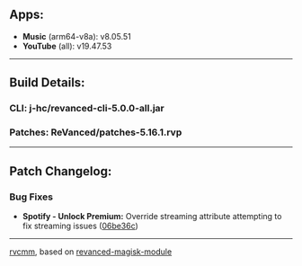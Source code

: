 ## Apps:
* **Music** (arm64-v8a): v8.05.51
* **YouTube** (all): v19.47.53

---

## Build Details:

### CLI: j-hc/revanced-cli-5.0.0-all.jar
### Patches: ReVanced/patches-5.16.1.rvp

---

## Patch Changelog:

### Bug Fixes
* **Spotify - Unlock Premium:** Override streaming attribute attempting to fix streaming issues ([06be36c](https://github.com/ReVanced/revanced-patches/commit/06be36cddf3430b4179dff696b3d15718cd6963b))

---

[rvcmm](https://github.com/thrwKappu/rvcmm/), based on [revanced-magisk-module](https://github.com/j-hc/revanced-magisk-module)

